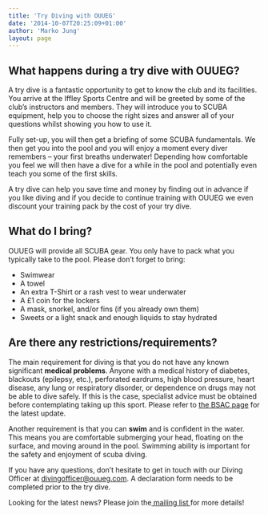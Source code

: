 ```yaml
---
title: 'Try Diving with OUUEG'
date: '2014-10-07T20:25:09+01:00'
author: 'Marko Jung'
layout: page
---
```


## What happens during a try dive with OUUEG?

A try dive is a fantastic opportunity to get to know the club and its facilities. You arrive at the Iffley Sports Centre and will be greeted by some of the club’s instructors and members. They will introduce you to SCUBA equipment, help you to choose the right sizes and answer all of your questions whilst showing you how to use it.

Fully set-up, you will then get a briefing of some SCUBA fundamentals. We then get you into the pool and you will enjoy a moment every diver remembers – your first breaths underwater! Depending how comfortable you feel we will then have a dive for a while in the pool and potentially even teach you some of the first skills.

A try dive can help you save time and money by finding out in advance if you like diving and if you decide to continue training with OUUEG we even discount your training pack by the cost of your try dive.

## What do I bring?

OUUEG will provide all SCUBA gear. You only have to pack what you typically take to the pool. Please don’t forget to bring:

- Swimwear
- A towel
- An extra T-Shirt or a rash vest to wear underwater
- A £1 coin for the lockers
- A mask, snorkel, and/or fins (if you already own them)
- Sweets or a light snack and enough liquids to stay hydrated

## Are there any restrictions/requirements?

The main requirement for diving is that you do not have any known significant **medical problems**. Anyone with a medical history of diabetes, blackouts (epilepsy, etc.), perforated eardrums, high blood pressure, heart disease, any lung or respiratory disorder, or dependence on drugs may not be able to dive safely. If this is the case, specialist advice must be obtained before contemplating taking up this sport. Please refer to [the BSAC page](https://www.bsac.com/document/try-dive-medical-and-responsibility-declaration-for-potential/) for the latest update.

Another requirement is that you can **swim** and is confident in the water. This means you are comfortable submerging your head, floating on the surface, and moving around in the pool. Swimming ability is important for the safety and enjoyment of scuba diving.

If you have any questions, don’t hesitate to get in touch with our Diving Officer at divingofficer@ouueg.com. A declaration form needs to be completed prior to the try dive.

Looking for the latest news? Please join the[ mailing list ](/membership/join)for more details!
